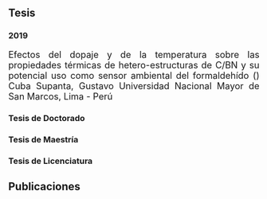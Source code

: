 ---
---

<h2>Tesis</h2>
<h3>2019</h3>
<p style='text-align: justify; font-size:18px;'> Efectos del dopaje y de la temperatura sobre las propiedades térmicas de hetero-estructuras de C/BN y su potencial uso como sensor ambiental del formaldehído 
(<a href="https://cybertesis.unmsm.edu.pe/handle/20.500.12672/12312"></a>) 
Cuba Supanta, Gustavo
Universidad Nacional Mayor de San Marcos, Lima - Perú
<h3>Tesis de Doctorado</h3>
<h3>Tesis de Maestría</h3> 
<h3>Tesis de Licenciatura</h3>
<h2>Publicaciones</h2>

